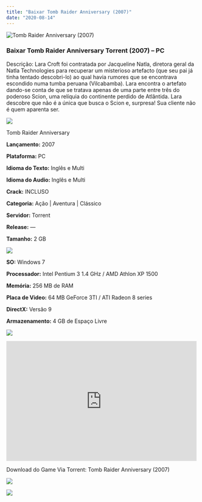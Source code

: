 ```yaml
---
title: "Baixar Tomb Raider Anniversary (2007)"
date: "2020-08-14"
---
```


![Tomb Raider Anniversary (2007)](https://1.bp.blogspot.com/-hGhdJ5MSgNQ/XxygCVLx5cI/AAAAAAAABCI/GcekI5g8_18wMrrfKtkXEQMr4GhlTjkhwCNcBGAsYHQ/s320/poster.jpg "Tomb Raider Anniversary (2007)")

### Baixar Tomb Raider Anniversary Torrent (2007) – PC

Descrição: Lara Croft foi contratada por Jacqueline Natla, diretora geral da Natla Technologies para recuperar um misterioso artefacto (que seu pai já tinha tentado descobri-lo) ao qual havia rumores que se encontrava escondido numa tumba peruana (Vilcabamba). Lara encontra o artefato dando-se conta de que se tratava apenas de uma parte entre três do poderoso Scion, uma relíquia do continente perdido de Atlântida. Lara descobre que não é a única que busca o Scion e, surpresa! Sua cliente não é quem aparenta ser.

![](https://1.bp.blogspot.com/-XIAoZor_ewQ/Xt6k8H1cWZI/AAAAAAAAAi0/oGRR_ah4Rf449lfQQZDiX_22jAu7LLnJACPcBGAYYCw/s400/Bot{3b6f25e701f2c276e12462000761d99d36f4f564f6a12c5b7723aa1262fefb9b}25C3{3b6f25e701f2c276e12462000761d99d36f4f564f6a12c5b7723aa1262fefb9b}25A3o{3b6f25e701f2c276e12462000761d99d36f4f564f6a12c5b7723aa1262fefb9b}2Bde{3b6f25e701f2c276e12462000761d99d36f4f564f6a12c5b7723aa1262fefb9b}2BInforma{3b6f25e701f2c276e12462000761d99d36f4f564f6a12c5b7723aa1262fefb9b}25C3{3b6f25e701f2c276e12462000761d99d36f4f564f6a12c5b7723aa1262fefb9b}25A7{3b6f25e701f2c276e12462000761d99d36f4f564f6a12c5b7723aa1262fefb9b}25C3{3b6f25e701f2c276e12462000761d99d36f4f564f6a12c5b7723aa1262fefb9b}25B5es.jpg)

Tomb Raider Anniversary

**Lançamento:** 2007

**Plataforma:** PC

**Idioma do Texto:** Inglês e Multi

**Idioma do Audio:** Inglês e Multi

**Crack:** INCLUSO

**Categoria:** Ação | Aventura | Clássico

**Servidor:** Torrent

**Release:** —

**Tamanho:** 2 GB

![](https://1.bp.blogspot.com/-h4INo_OBwls/Xt6lEEMpxNI/AAAAAAAAAi4/JjyyoRDYOagV83dzmOlHFitCwsklVMs6ACPcBGAYYCw/s400/Bot{3b6f25e701f2c276e12462000761d99d36f4f564f6a12c5b7723aa1262fefb9b}25C3{3b6f25e701f2c276e12462000761d99d36f4f564f6a12c5b7723aa1262fefb9b}25A3o{3b6f25e701f2c276e12462000761d99d36f4f564f6a12c5b7723aa1262fefb9b}2Bde{3b6f25e701f2c276e12462000761d99d36f4f564f6a12c5b7723aa1262fefb9b}2BRequisitos.jpg)

**SO:** Windows 7

**Processador:** Intel Pentium 3 1.4 GHz / AMD Athlon XP 1500

**Memória:** 256 MB de RAM

**Placa de Video:** 64 MB GeForce 3TI / ATI Radeon 8 series

**DirectX:** Versão 9

**Armazenamento:** 4 GB de Espaço Livre

![](https://1.bp.blogspot.com/-rcYyVsnA81c/Xt6lZMZ2XiI/AAAAAAAAAjA/1MF2KKFyKSoUtwrodSDJRdpQoMNmnHOhwCPcBGAYYCw/s400/Bot{3b6f25e701f2c276e12462000761d99d36f4f564f6a12c5b7723aa1262fefb9b}25C3{3b6f25e701f2c276e12462000761d99d36f4f564f6a12c5b7723aa1262fefb9b}25A3o{3b6f25e701f2c276e12462000761d99d36f4f564f6a12c5b7723aa1262fefb9b}2Bde{3b6f25e701f2c276e12462000761d99d36f4f564f6a12c5b7723aa1262fefb9b}2BTrailer.jpg)

<iframe allow="accelerometer; autoplay; encrypted-media; gyroscope; picture-in-picture" allowfullscreen frameborder="0" height="315" src="https://www.youtube.com/embed/Iu44SKM2C7g" width="500"></iframe>

Download do Game Via Torrent: Tomb Raider Anniversary (2007)

[![](https://1.bp.blogspot.com/-KEcbu5lXdM0/Xu5yX-HgHDI/AAAAAAAAAsY/bBJ6W14NqC4-Ny_0LiwqQPIkTbYzyURcACPcBGAYYCw/s200/CAPA3.jpg)](https://utorrentmegagames.blogspot.com/p/recomendado.html)

[![](https://1.bp.blogspot.com/-Rkir3Cy7E90/XthUbQKV_OI/AAAAAAAAAgU/q6xV1k8mreQnsOAbeImqH6Qi8ahsN2LpACPcBGAYYCw/s1600/Bot{3b6f25e701f2c276e12462000761d99d36f4f564f6a12c5b7723aa1262fefb9b}25C3{3b6f25e701f2c276e12462000761d99d36f4f564f6a12c5b7723aa1262fefb9b}25A3o{3b6f25e701f2c276e12462000761d99d36f4f564f6a12c5b7723aa1262fefb9b}2Bde{3b6f25e701f2c276e12462000761d99d36f4f564f6a12c5b7723aa1262fefb9b}2BDownload.jpg)](E098410CCB2704C99F23702985A8C73EB7E2AE48&dn=Tomb{3b6f25e701f2c276e12462000761d99d36f4f564f6a12c5b7723aa1262fefb9b}20Raider&tr=http{3b6f25e701f2c276e12462000761d99d36f4f564f6a12c5b7723aa1262fefb9b}3a//tracker.thepiratebay.org/announce)
